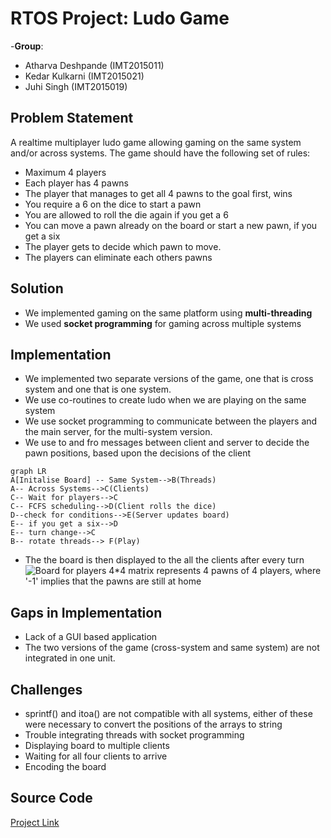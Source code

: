 ﻿# RTOS Project: Ludo Game
-__Group__: 
* Atharva Deshpande (IMT2015011)
* Kedar Kulkarni (IMT2015021)
* Juhi Singh (IMT2015019)



## Problem Statement
A realtime multiplayer ludo game allowing gaming on the same system and/or across systems. 
The game should have the following set of rules:
* Maximum 4 players  
* Each player has 4 pawns
* The player that manages to get all 4 pawns to the goal first, wins
* You require a 6 on the dice to start a pawn
* You are allowed to roll the die again if you get a 6
* You can move a pawn already on the board or start a new pawn, if you get a six
* The player gets to decide which pawn to move.
* The players can eliminate each others pawns
## Solution

* We implemented gaming on the same platform using  __multi-threading__ 
* We used __socket programming__ for gaming across multiple systems

## Implementation

* We implemented two separate versions of the game, one that is cross system and one that is one system.
* We use co-routines to create ludo when we are playing on the same system
* We use socket programming to communicate between the players and the main server, for the multi-system version.
* We use to and fro messages between client and server to decide the pawn positions, based upon the decisions of the client


```mermaid
graph LR
A[Initalise Board] -- Same System-->B(Threads)
A-- Across Systems-->C(Clients)
C-- Wait for players-->C
C-- FCFS scheduling-->D(Client rolls the dice)
D--check for conditions-->E(Server updates board)
E-- if you get a six-->D
E-- turn change-->C
B-- rotate threads--> F(Play)

```
*  The the board is then displayed to the all the clients after every turn
![Board for players](https://lh3.googleusercontent.com/lPhlQuczPWA1n_uiEkpjetfD2orKjuU6_LapujnUfPXfKGO_TKX3WcxEEIexdKt_wLnZHNZAn-Ah)
4*4 matrix represents 4 pawns of 4 players,
where '-1' implies that the pawns are still at home
## Gaps in Implementation

* Lack of a GUI based application
* The two versions of the game (cross-system and same system) are not integrated in one unit.

## Challenges
* sprintf() and itoa() are not compatible with all systems, either of these were necessary to convert the positions of the arrays to string
* Trouble integrating threads with socket programming
* Displaying board to multiple clients
* Waiting for all four clients to arrive
* Encoding the board


## Source Code
[Project Link](https://github.com/Juhi-0711/RTOS/tree/master/PROJECT_LUDO)



